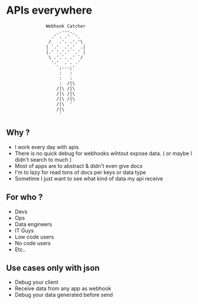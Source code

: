 # APIs everywhere

                   Webhook Catcher
                       _.---._
                     .' . .'  '.
                    /   .'. .'.'\
                   | `.'  .'.'  .|
                   |.' '.'.' `.' |
                    \ .'.`. .' `/
                     '.'  .`. .'
                       `;---;'
                        :   :
                        :   :
                        :  /|\
                       /|\ /|\
                       /|\ /|\
                       /|\ /|\
                       /|\  '
                       /|\ 
                        '  

## Why ?

* I work every day with apis
* There is no quick debug for webhooks wihtout expose data. ( or maybe I didn't search to much )
* Most of apps are to abstract & didn't even give docs
* I'm to lazy for read tons of docs per keys or data type
* Sometime I just want to see what kind of data my api receive

## For who ?
* Devs
* Ops
* Data engineers
* IT Guys
* Low code users
* No code users
* Etc..

## Use cases only with json
* Debug your client
* Receive data from any app as webhook
* Debug your data generated before send